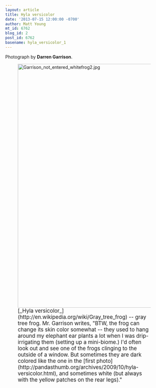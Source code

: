 ```yaml
---
layout: article
title: Hyla versicolor
date: '2013-07-15 12:00:00 -0700'
author: Matt Young
mt_id: 6762
blog_id: 2
post_id: 6762
basename: hyla_versicolor_1
---
```

Photograph by **Darren Garrison**.

<figure>
<img src="{{ site.baseurl }}/uploads/2013/Garrison_not_entered_whitefrog2.jpg" alt="Garrison_not_entered_whitefrog2.jpg" width="600" height="777" />
<figcaption markdown="span">
<big>[_Hyla versicolor_](http://en.wikipedia.org/wiki/Gray_tree_frog) -- gray tree frog. Mr. Garrison writes, "BTW, the frog can change its skin color somewhat -- they used to hang around my elephant ear plants a lot when I was drip-irrigating them (setting up a mini-biome.)  I'd often look out and see one of the frogs clinging to the
outside of a window.  But sometimes they are dark colored like the one in the
[first photo](http://pandasthumb.org/archives/2009/10/hyla-versicolor.html), and sometimes white (but always with the yellow patches on the rear legs)."</big>

</figcaption>
</figure>

